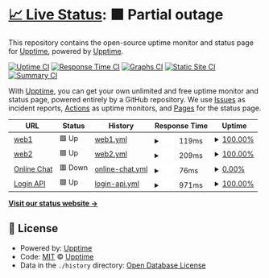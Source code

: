 # [📈 Live Status](https://demo.upptime.js.org): <!--live status--> **🟧 Partial outage**

This repository contains the open-source uptime monitor and status page for [Upptime](https://upptime.js.org), powered by [Upptime](https://github.com/upptime/upptime).

[![Uptime CI](https://github.com/upptime/upptime/workflows/Uptime%20CI/badge.svg)](https://github.com/upptime/upptime/actions?query=workflow%3A%22Uptime+CI%22)
[![Response Time CI](https://github.com/upptime/upptime/workflows/Response%20Time%20CI/badge.svg)](https://github.com/upptime/upptime/actions?query=workflow%3A%22Response+Time+CI%22)
[![Graphs CI](https://github.com/upptime/upptime/workflows/Graphs%20CI/badge.svg)](https://github.com/upptime/upptime/actions?query=workflow%3A%22Graphs+CI%22)
[![Static Site CI](https://github.com/upptime/upptime/workflows/Static%20Site%20CI/badge.svg)](https://github.com/upptime/upptime/actions?query=workflow%3A%22Static+Site+CI%22)
[![Summary CI](https://github.com/upptime/upptime/workflows/Summary%20CI/badge.svg)](https://github.com/upptime/upptime/actions?query=workflow%3A%22Summary+CI%22)

With [Upptime](https://upptime.js.org), you can get your own unlimited and free uptime monitor and status page, powered entirely by a GitHub repository. We use [Issues](https://github.com/upptime/upptime/issues) as incident reports, [Actions](https://github.com/upptime/upptime/actions) as uptime monitors, and [Pages](https://demo.upptime.js.org) for the status page.

<!--start: status pages-->
<!-- This summary is generated by Upptime (https://github.com/upptime/upptime) -->
<!-- Do not edit this manually, your changes will be overwritten -->
<!-- prettier-ignore -->
| URL | Status | History | Response Time | Uptime |
| --- | ------ | ------- | ------------- | ------ |
| <img alt="" src="https://icons.duckduckgo.com/ip3/www.google.com.ico" height="13"> [web1](https://www.google.com) | 🟩 Up | [web1.yml](https://github.com/lvzhip/upptime/commits/HEAD/history/web1.yml) | <details><summary><img alt="Response time graph" src="./graphs/web1/response-time-week.png" height="20"> 119ms</summary><br><a href="https://demo.upptime.js.org/history/web1"><img alt="Response time 113" src="https://img.shields.io/endpoint?url=https%3A%2F%2Fraw.githubusercontent.com%2Flvzhip%2Fupptime%2FHEAD%2Fapi%2Fweb1%2Fresponse-time.json"></a><br><a href="https://demo.upptime.js.org/history/web1"><img alt="24-hour response time 72" src="https://img.shields.io/endpoint?url=https%3A%2F%2Fraw.githubusercontent.com%2Flvzhip%2Fupptime%2FHEAD%2Fapi%2Fweb1%2Fresponse-time-day.json"></a><br><a href="https://demo.upptime.js.org/history/web1"><img alt="7-day response time 119" src="https://img.shields.io/endpoint?url=https%3A%2F%2Fraw.githubusercontent.com%2Flvzhip%2Fupptime%2FHEAD%2Fapi%2Fweb1%2Fresponse-time-week.json"></a><br><a href="https://demo.upptime.js.org/history/web1"><img alt="30-day response time 109" src="https://img.shields.io/endpoint?url=https%3A%2F%2Fraw.githubusercontent.com%2Flvzhip%2Fupptime%2FHEAD%2Fapi%2Fweb1%2Fresponse-time-month.json"></a><br><a href="https://demo.upptime.js.org/history/web1"><img alt="1-year response time 113" src="https://img.shields.io/endpoint?url=https%3A%2F%2Fraw.githubusercontent.com%2Flvzhip%2Fupptime%2FHEAD%2Fapi%2Fweb1%2Fresponse-time-year.json"></a></details> | <details><summary><a href="https://demo.upptime.js.org/history/web1">100.00%</a></summary><a href="https://demo.upptime.js.org/history/web1"><img alt="All-time uptime 99.96%" src="https://img.shields.io/endpoint?url=https%3A%2F%2Fraw.githubusercontent.com%2Flvzhip%2Fupptime%2FHEAD%2Fapi%2Fweb1%2Fuptime.json"></a><br><a href="https://demo.upptime.js.org/history/web1"><img alt="24-hour uptime 100.00%" src="https://img.shields.io/endpoint?url=https%3A%2F%2Fraw.githubusercontent.com%2Flvzhip%2Fupptime%2FHEAD%2Fapi%2Fweb1%2Fuptime-day.json"></a><br><a href="https://demo.upptime.js.org/history/web1"><img alt="7-day uptime 100.00%" src="https://img.shields.io/endpoint?url=https%3A%2F%2Fraw.githubusercontent.com%2Flvzhip%2Fupptime%2FHEAD%2Fapi%2Fweb1%2Fuptime-week.json"></a><br><a href="https://demo.upptime.js.org/history/web1"><img alt="30-day uptime 100.00%" src="https://img.shields.io/endpoint?url=https%3A%2F%2Fraw.githubusercontent.com%2Flvzhip%2Fupptime%2FHEAD%2Fapi%2Fweb1%2Fuptime-month.json"></a><br><a href="https://demo.upptime.js.org/history/web1"><img alt="1-year uptime 99.96%" src="https://img.shields.io/endpoint?url=https%3A%2F%2Fraw.githubusercontent.com%2Flvzhip%2Fupptime%2FHEAD%2Fapi%2Fweb1%2Fuptime-year.json"></a></details>
| <img alt="" src="https://icons.duckduckgo.com/ip3/en.wikipedia.org.ico" height="13"> [web2](https://en.wikipedia.org) | 🟩 Up | [web2.yml](https://github.com/lvzhip/upptime/commits/HEAD/history/web2.yml) | <details><summary><img alt="Response time graph" src="./graphs/web2/response-time-week.png" height="20"> 209ms</summary><br><a href="https://demo.upptime.js.org/history/web2"><img alt="Response time 209" src="https://img.shields.io/endpoint?url=https%3A%2F%2Fraw.githubusercontent.com%2Flvzhip%2Fupptime%2FHEAD%2Fapi%2Fweb2%2Fresponse-time.json"></a><br><a href="https://demo.upptime.js.org/history/web2"><img alt="24-hour response time 181" src="https://img.shields.io/endpoint?url=https%3A%2F%2Fraw.githubusercontent.com%2Flvzhip%2Fupptime%2FHEAD%2Fapi%2Fweb2%2Fresponse-time-day.json"></a><br><a href="https://demo.upptime.js.org/history/web2"><img alt="7-day response time 209" src="https://img.shields.io/endpoint?url=https%3A%2F%2Fraw.githubusercontent.com%2Flvzhip%2Fupptime%2FHEAD%2Fapi%2Fweb2%2Fresponse-time-week.json"></a><br><a href="https://demo.upptime.js.org/history/web2"><img alt="30-day response time 218" src="https://img.shields.io/endpoint?url=https%3A%2F%2Fraw.githubusercontent.com%2Flvzhip%2Fupptime%2FHEAD%2Fapi%2Fweb2%2Fresponse-time-month.json"></a><br><a href="https://demo.upptime.js.org/history/web2"><img alt="1-year response time 209" src="https://img.shields.io/endpoint?url=https%3A%2F%2Fraw.githubusercontent.com%2Flvzhip%2Fupptime%2FHEAD%2Fapi%2Fweb2%2Fresponse-time-year.json"></a></details> | <details><summary><a href="https://demo.upptime.js.org/history/web2">100.00%</a></summary><a href="https://demo.upptime.js.org/history/web2"><img alt="All-time uptime 100.00%" src="https://img.shields.io/endpoint?url=https%3A%2F%2Fraw.githubusercontent.com%2Flvzhip%2Fupptime%2FHEAD%2Fapi%2Fweb2%2Fuptime.json"></a><br><a href="https://demo.upptime.js.org/history/web2"><img alt="24-hour uptime 100.00%" src="https://img.shields.io/endpoint?url=https%3A%2F%2Fraw.githubusercontent.com%2Flvzhip%2Fupptime%2FHEAD%2Fapi%2Fweb2%2Fuptime-day.json"></a><br><a href="https://demo.upptime.js.org/history/web2"><img alt="7-day uptime 100.00%" src="https://img.shields.io/endpoint?url=https%3A%2F%2Fraw.githubusercontent.com%2Flvzhip%2Fupptime%2FHEAD%2Fapi%2Fweb2%2Fuptime-week.json"></a><br><a href="https://demo.upptime.js.org/history/web2"><img alt="30-day uptime 100.00%" src="https://img.shields.io/endpoint?url=https%3A%2F%2Fraw.githubusercontent.com%2Flvzhip%2Fupptime%2FHEAD%2Fapi%2Fweb2%2Fuptime-month.json"></a><br><a href="https://demo.upptime.js.org/history/web2"><img alt="1-year uptime 100.00%" src="https://img.shields.io/endpoint?url=https%3A%2F%2Fraw.githubusercontent.com%2Flvzhip%2Fupptime%2FHEAD%2Fapi%2Fweb2%2Fuptime-year.json"></a></details>
| <img alt="" src="https://icons.duckduckgo.com/ip3/example.koj.co.ico" height="13"> [Online Chat](https://example.koj.co) | 🟥 Down | [online-chat.yml](https://github.com/lvzhip/upptime/commits/HEAD/history/online-chat.yml) | <details><summary><img alt="Response time graph" src="./graphs/online-chat/response-time-week.png" height="20"> 76ms</summary><br><a href="https://demo.upptime.js.org/history/online-chat"><img alt="Response time 82" src="https://img.shields.io/endpoint?url=https%3A%2F%2Fraw.githubusercontent.com%2Flvzhip%2Fupptime%2FHEAD%2Fapi%2Fonline-chat%2Fresponse-time.json"></a><br><a href="https://demo.upptime.js.org/history/online-chat"><img alt="24-hour response time 71" src="https://img.shields.io/endpoint?url=https%3A%2F%2Fraw.githubusercontent.com%2Flvzhip%2Fupptime%2FHEAD%2Fapi%2Fonline-chat%2Fresponse-time-day.json"></a><br><a href="https://demo.upptime.js.org/history/online-chat"><img alt="7-day response time 76" src="https://img.shields.io/endpoint?url=https%3A%2F%2Fraw.githubusercontent.com%2Flvzhip%2Fupptime%2FHEAD%2Fapi%2Fonline-chat%2Fresponse-time-week.json"></a><br><a href="https://demo.upptime.js.org/history/online-chat"><img alt="30-day response time 81" src="https://img.shields.io/endpoint?url=https%3A%2F%2Fraw.githubusercontent.com%2Flvzhip%2Fupptime%2FHEAD%2Fapi%2Fonline-chat%2Fresponse-time-month.json"></a><br><a href="https://demo.upptime.js.org/history/online-chat"><img alt="1-year response time 82" src="https://img.shields.io/endpoint?url=https%3A%2F%2Fraw.githubusercontent.com%2Flvzhip%2Fupptime%2FHEAD%2Fapi%2Fonline-chat%2Fresponse-time-year.json"></a></details> | <details><summary><a href="https://demo.upptime.js.org/history/online-chat">0.00%</a></summary><a href="https://demo.upptime.js.org/history/online-chat"><img alt="All-time uptime 0.00%" src="https://img.shields.io/endpoint?url=https%3A%2F%2Fraw.githubusercontent.com%2Flvzhip%2Fupptime%2FHEAD%2Fapi%2Fonline-chat%2Fuptime.json"></a><br><a href="https://demo.upptime.js.org/history/online-chat"><img alt="24-hour uptime 0.00%" src="https://img.shields.io/endpoint?url=https%3A%2F%2Fraw.githubusercontent.com%2Flvzhip%2Fupptime%2FHEAD%2Fapi%2Fonline-chat%2Fuptime-day.json"></a><br><a href="https://demo.upptime.js.org/history/online-chat"><img alt="7-day uptime 0.00%" src="https://img.shields.io/endpoint?url=https%3A%2F%2Fraw.githubusercontent.com%2Flvzhip%2Fupptime%2FHEAD%2Fapi%2Fonline-chat%2Fuptime-week.json"></a><br><a href="https://demo.upptime.js.org/history/online-chat"><img alt="30-day uptime 0.00%" src="https://img.shields.io/endpoint?url=https%3A%2F%2Fraw.githubusercontent.com%2Flvzhip%2Fupptime%2FHEAD%2Fapi%2Fonline-chat%2Fuptime-month.json"></a><br><a href="https://demo.upptime.js.org/history/online-chat"><img alt="1-year uptime 0.00%" src="https://img.shields.io/endpoint?url=https%3A%2F%2Fraw.githubusercontent.com%2Flvzhip%2Fupptime%2FHEAD%2Fapi%2Fonline-chat%2Fuptime-year.json"></a></details>
| <img alt="" src="https://icons.duckduckgo.com/ip3/uptimerobot.com.ico" height="13"> [Login API](https://uptimerobot.com/login) | 🟩 Up | [login-api.yml](https://github.com/lvzhip/upptime/commits/HEAD/history/login-api.yml) | <details><summary><img alt="Response time graph" src="./graphs/login-api/response-time-week.png" height="20"> 971ms</summary><br><a href="https://demo.upptime.js.org/history/login-api"><img alt="Response time 1046" src="https://img.shields.io/endpoint?url=https%3A%2F%2Fraw.githubusercontent.com%2Flvzhip%2Fupptime%2FHEAD%2Fapi%2Flogin-api%2Fresponse-time.json"></a><br><a href="https://demo.upptime.js.org/history/login-api"><img alt="24-hour response time 1005" src="https://img.shields.io/endpoint?url=https%3A%2F%2Fraw.githubusercontent.com%2Flvzhip%2Fupptime%2FHEAD%2Fapi%2Flogin-api%2Fresponse-time-day.json"></a><br><a href="https://demo.upptime.js.org/history/login-api"><img alt="7-day response time 971" src="https://img.shields.io/endpoint?url=https%3A%2F%2Fraw.githubusercontent.com%2Flvzhip%2Fupptime%2FHEAD%2Fapi%2Flogin-api%2Fresponse-time-week.json"></a><br><a href="https://demo.upptime.js.org/history/login-api"><img alt="30-day response time 996" src="https://img.shields.io/endpoint?url=https%3A%2F%2Fraw.githubusercontent.com%2Flvzhip%2Fupptime%2FHEAD%2Fapi%2Flogin-api%2Fresponse-time-month.json"></a><br><a href="https://demo.upptime.js.org/history/login-api"><img alt="1-year response time 1046" src="https://img.shields.io/endpoint?url=https%3A%2F%2Fraw.githubusercontent.com%2Flvzhip%2Fupptime%2FHEAD%2Fapi%2Flogin-api%2Fresponse-time-year.json"></a></details> | <details><summary><a href="https://demo.upptime.js.org/history/login-api">100.00%</a></summary><a href="https://demo.upptime.js.org/history/login-api"><img alt="All-time uptime 99.86%" src="https://img.shields.io/endpoint?url=https%3A%2F%2Fraw.githubusercontent.com%2Flvzhip%2Fupptime%2FHEAD%2Fapi%2Flogin-api%2Fuptime.json"></a><br><a href="https://demo.upptime.js.org/history/login-api"><img alt="24-hour uptime 100.00%" src="https://img.shields.io/endpoint?url=https%3A%2F%2Fraw.githubusercontent.com%2Flvzhip%2Fupptime%2FHEAD%2Fapi%2Flogin-api%2Fuptime-day.json"></a><br><a href="https://demo.upptime.js.org/history/login-api"><img alt="7-day uptime 100.00%" src="https://img.shields.io/endpoint?url=https%3A%2F%2Fraw.githubusercontent.com%2Flvzhip%2Fupptime%2FHEAD%2Fapi%2Flogin-api%2Fuptime-week.json"></a><br><a href="https://demo.upptime.js.org/history/login-api"><img alt="30-day uptime 100.00%" src="https://img.shields.io/endpoint?url=https%3A%2F%2Fraw.githubusercontent.com%2Flvzhip%2Fupptime%2FHEAD%2Fapi%2Flogin-api%2Fuptime-month.json"></a><br><a href="https://demo.upptime.js.org/history/login-api"><img alt="1-year uptime 99.86%" src="https://img.shields.io/endpoint?url=https%3A%2F%2Fraw.githubusercontent.com%2Flvzhip%2Fupptime%2FHEAD%2Fapi%2Flogin-api%2Fuptime-year.json"></a></details>

<!--end: status pages-->

[**Visit our status website →**](https://demo.upptime.js.org)

## 📄 License

- Powered by: [Upptime](https://github.com/upptime/upptime)
- Code: [MIT](./LICENSE) © [Upptime](https://upptime.js.org)
- Data in the `./history` directory: [Open Database License](https://opendatacommons.org/licenses/odbl/1-0/)
